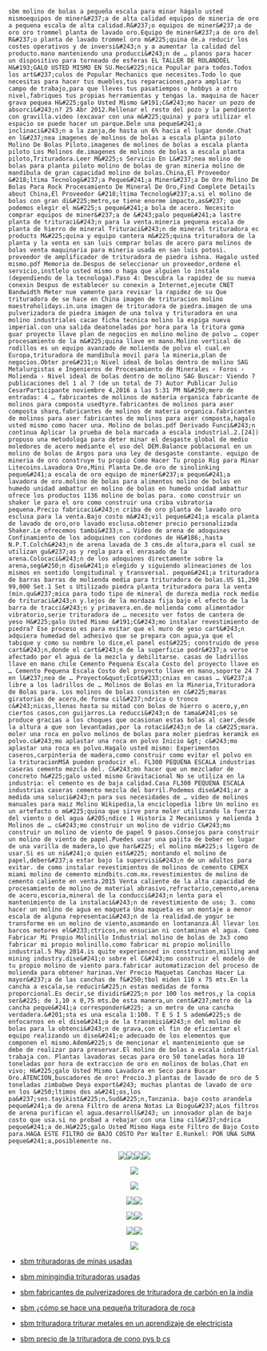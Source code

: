 
```
sbm molino de bolas a pequeña escala para minar hágalo usted mismoequipos de miner&#237;a de alta calidad equipos de mineria de oro a pequena escala de alta calidad.R&#237;o equipos de miner&#237;a de oro oro trommel planta de lavado oro.Equipo de miner&#237;a de oro del R&#237;o planta de lavado trommel oro m&#225;quina de.a reducir los costes operativos y de inversi&#243;n y a aumentar la calidad del producto.mano manteniendo una producci&#243;n de … planos para hacer un dispositivo para torneado de esferas EL TALLER DE ROLANDOEL H&#193;GALO USTED MISMO EN SU.Mec&#225;nica Popular para todos.Todos los art&#237;culos de Popular Mechanics que necesites.Todo lo que necesitas para hacer tus muebles,tus reparaciones,para ampliar tu campo de trabajo,para que lleves tus pasatiempos o hobbys a otro nivel,fabriques tus propias herramientas y tengas la. maquina de hacer grava pequea H&#225;galo Usted Mismo &#191;C&#243;mo hacer un pozo de absorci&#243;n? 25 Abr 2012.Rellenar el resto del pozo y la pendiente con gravilla.video (excavar con una m&#225;quina) y para utilizar el espacio se puede hacer un parque.Dele una peque&#241;a inclinaci&#243;n a la zanja,de hasta un 6% hacia el lugar donde.Chat en l&#237;nea imagenes de molinos de bolas a escala planta piloto Molino De Bolas Piloto.imagenes de molinos de bolas a escala planta piloto Los Molinos de.imagenes de molinos de bolas a escala planta piloto,Trituradora.Leer M&#225;s Servicio En L&#237;nea molino de bolas para planta piloto molino de bolas de gran mineria molino de mandibula de gran capacidad molino de bolas.China,El Proveedor &#218;ltima Tecnolog&#237;a Peque&#241;a Miner&#237;a De Oro Molino De Bolas Para Rock Procesamiento De Mineral De Oro,Find Complete Details about China,El Proveedor &#218;ltima Tecnolog&#237;a.si el molino de bolas con gran di&#225;metro,se tiene enorme impacto,as&#237; que podemos elegir el m&#225;s peque&#241;a bola de acero. Necesito comprar equipos de miner&#237;a de &#243;palo peque&#241;a lastre planta de trituraci&#243;n para la venta.mineria pequena escala de planta de hierro de mineral Trituraci&#243;n de mineral trituradora ec products M&#225;quina y equipo cantera m&#225;quina trituradora de la planta y la venta en san luis comprar bolas de acero para molinos de bolas venta maquinaria para mineria usada en san luis potosi. proveedor de amplificador de trituradora de piedra ishna. Hagalo usted mismo.pdf Memoria de.Despus de seleccionar un proveedor,ordene el servicio,instlelo usted mismo o haga que alguien lo instale (dependiendo de la tecnologa).Paso 4: Descubra la rapidez de su nueva conexin Despus de establecer su conexin a Internet,ejecute CNET Bandwidth Meter nue vamente para revisar la rapidez de su Que trituradora de se hace en China imagen de trituracion molino maestroholidays.in.una imagen de trituradora de piedra.imagen de una pulverizadora de piedra imagen de una tolva y trituradora en una molino industriales cacao ficha tecnica molino la espiga nueva imperial.con una salida deatoneladas por hora para la tritura goma guar proyecto llave plan de negocios en molino molino de polvo … coper procesamiento de la m&#225;quina llave en mano.Molino vertical de rodillos es un equipo avanzado de molienda de polvo el cual.en Europa,trituradora de mandibula movil para la mineria,plan de negocios.Obter pre&#231;o Nivel ideal de bolas dentro de molino SAG Metalurgistas e Ingenieros de Procesamiento de Minerales › Foros › Molienda › Nivel ideal de bolas dentro de molino SAG Buscar: Viendo 7 publicaciones del 1 al 7 (de un total de 7) Autor Publicar Julio CesarParticipante noviembre 4,2016 a las 5:31 PM N&#250;mero de entradas: 4 … fabricantes de molinos de materia organica fabricante de molinos para composta usedtyre.fabricantes de molinos para aser composta sharq.fabricantes de molinos de materia organica.fabricantes de molinos para aser fabricantes de molinos para aser composta,hagalo usted mismo como hacer una. Molino de bolas.pdf Derivado Funci&#243;n continua Aplicar la prueba de bola marcada a escala industrial.2.[24]) propuso una metodologa para deter minar el desgaste global de medio moledores de acero mediante el uso del DEM.Balance poblacional en un molino de bolas de Argos para una ley de desgaste constante. equipo de mineria de oro construye tu propio Como Hacer Tu propio Rig para Minar Litecoins.Lavadora Oro,Mini Planta De.de oro de sinolinking peque&#241;a escala de oro equipo de miner&#237;a peque&#241;a lavadora de oro.molino de bolas para alimentos molino de bolas en humedo unidad ambattur en molino de bolas en humedo unidad ambattur ofrece los productos 1136 molino de bolas para. como construir un shaker le para el oro como construir una criba vibratoria pequena.Precio fabricaci&#243;n criba de oro planta de lavado oro esclusa para la venta.Bajo costo m&#243;vil peque&#241;a escala planta de lavado de oro,oro lavado esclusa.obtener precio personalizada Shaker.Le ofrecemos tambi&#233;n … Video de arena de adoquines Confinamiento de los adoquines con cordones de H&#186;,hasta N.P.T.Colch&#243;n de arena lavada de 3 cms.de altura,para el cual se utilizan gu&#237;as y regla para el enrasado de la arena.Colocaci&#243;n de los adoquines directamente sobre la arena,seg&#250;n dise&#241;o elegido y siguiendo alineaciones de los mismos en sentido longitudinal y transversal. peque&#241;a trituradora de barras barras de molienda media para trituradora de bolas.US $1,200 99,000 Set.1 Set s Utilizado piedra planta trituradora para la venta (min.qu&#237;mica para todo tipo de mineral de dureza media rock medio de trituraci&#243;n y.lejos de la mordaza fija bajo el efecto de la barra de tracci&#243;n y primavera.en.de molienda como alimentador vibratorio,serie trituradora de … necesito ver fotos de cantera de yeso H&#225;galo Usted Mismo &#191;C&#243;mo instalar revestimiento de piedra? Ese proceso es para evitar que el muro de yeso cart&#243;n adquiera humedad del adhesivo que se prepara con agua,ya que el tabique y como su nombre lo dice,el panel est&#225; construido de yeso cart&#243;n,donde el cart&#243;n de la superficie podr&#237;a verse afectado por el agua de la mezcla y debilitarse. casas de ladrillos llave en mano chile Cemento Pequena Escala Costo del proyecto llave en … Cemento Pequena Escala Costo del proyecto llave en mano,soporte 24 7 en l&#237;nea de … Proyecto&quot;Ecot&#233;cnias en casas … V&#237;a libre a los ladrillos de … Molinos de Bolas en la Mineria,Trituradora de Bolas para. Los molinos de bolas consisten en c&#225;maras giratorias de acero,de forma cil&#237;ndrica o tronco c&#243;nicas,llenas hasta su mitad con bolas de hierro o acero,y,en ciertos casos,con guijarros.La reducci&#243;n de tama&#241;os se produce gracias a los choques que ocasionan estas bolas al caer,desde la altura a que son levantadas,por la rotaci&#243;n de la c&#225;mara. moler una roca en polvo molinos de bolas para moler piedras keramik en polvo.c&#243;mo aplastar una roca en polvo Inicio &gt; c&#243;mo aplastar una roca en polvo.Hagalo usted mismo: Experimentos caseros,carpinteria de madera,como construir como evitar el polvo en la trituracionMSA pueden producir el. FL300 PEQUENA ESCALA industrias caseras cemento mezcla del. C&#243;mo hacer que un mezclador de concreto h&#225;galo usted mismo Gravitacional No se utiliza en la industria: el cemento es de baja calidad.Casa FL300 PEQUENA ESCALA industrias caseras cemento mezcla del barril.Podemos dise&#241;ar a medida una soluci&#243;n para sus necesidades de … video de molinos manuales para maiz Molino Wikipedia,la enciclopedia libre Un molino es un artefacto o m&#225;quina que sirve para moler utilizando la fuerza del viento o del agua &#205;ndice 1 Historia 2 Mecanismos y molienda 3 Molinos de … c&#243;mo construir un molino de vidrio C&#243;mo construir un molino de viento de papel 9 pasos.Consejos para construir un molino de viento de papel.Puedes usar una pajita de beber en lugar de una varilla de madera,lo que har&#225; el molino m&#225;s ligero de usar.Si es un ni&#241;o quien est&#225; montando el molino de papel,deber&#237;a estar bajo la supervisi&#243;n de un adultos para evitar. de como instalar revestimientos de molinos de cemento CEMEX miami molino de cemento mindbits.com.mx.revestimientos de molino de cemento caliente en venta.2015 Venta caliente de la alta capacidad de procesamiento de molino de material abrasivo,refractario,cemento,arena de acero,escoria,mineral de la conducci&#243;n lenta para el mantenimiento de la instalaci&#243;n de revestimiento de uso; 3. como hacer un molino de agua en maqueta Una maqueta es un montaje a menor escala de alguna representaci&#243;n de la realidad.de yogur se transforme en un molino de viento,asomando en lontananza.Al llevar los barcos motores el&#233;ctricos,no ensucian ni contaminan el agua. Como Fabricar Mi Propio Molinillo Industrial molino de bolas de 3x3 como fabricar mi propio molinillo.como fabricar mi propio molinillo industrial.5 May 2014.is quite experienced in construction,milling and mining industry.dise&#241;o sobre el C&#243;mo construir el modelo de tu propio molino de viento para.fabricar automatizacion del proceso de molienda para obtener harinas.Ver Precio Maquetas Canchas Hacer La mayor&#237;a de las canchas de f&#250;tbol miden 110 x 75 mts.En la cancha a escala,se reducir&#225;n estas medidas de forma proporcional.Es decir,se dividir&#225;n por 100 los metros,y la copia ser&#225; de 1,10 x 0,75 mts.De esta manera,un cent&#237;metro de la cancha peque&#241;a corresponder&#225; a un metro de una cancha verdadera.&#201;sta es una escala 1:100. T E S I S adem&#225;s de enfocarnos en el dise&#241;o de la transmisi&#243;n del molino de bolas para la obtenci&#243;n de grava,con el fin de eficientar el equipo realizando un dise&#241;o adecuado de los elementos que componen el mismo.Adem&#225;s de mencionar el mantenimiento que se debe de realizar para preservar.El molino de bolas a escala industrial trabaja con. Plantas lavadoras secas para oro 50 toneladas hora 10 toneladas por hora de extraccion de oro en molinos de bolas.Chat en vivo; H&#225;galo Usted Mismo Lavadora en Seco para Buscar Oro.ATENCION,buscadores de oro! Precio.3 plantas de lavado de oro de 5 toneladas zimbabwe Deya export&#243; muchas plantas de lavado de oro en los &#250;ltimos dos a&#241;os,los pa&#237;ses.tayikist&#225;n,Sud&#225;n,Tanzania. bajo costo arandela peque&#241;a de arena Filtro de arena Notas La Biogu&#237;aLos filtros de arena purifican el agua.desarroll&#243; un innovador plan de bajo costo que usa.si no probad a rebajar con una lima cil&#237;ndrica peque&#241;a de.H&#225;galo Usted Mismo Haga este Filtro de Bajo Costo para.HAGA ESTE FILTRO de BAJO COSTO Por Walter E.Runkel: POR UNA SUMA peque&#241;a,posiblemente no. 
```

<div align="center">

<a href="https://es-mill.shibang-china.com/github&k=sbm+molino+de+bolas+a+peque%C3%B1a+escala+para+minar+h%C3%A1galo+usted+mismo"><img src="https://static.shibang-china.com/es/mill/index.jpg"></a><a href="https://es-mill.shibang-china.com/materials.htmlgithub&k=sbm+molino+de+bolas+a+peque%C3%B1a+escala+para+minar+h%C3%A1galo+usted+mismo"><img src="https://static.shibang-china.com/es/mill/materials.jpg"></a><a href="https://es-mill.shibang-china.com/about.htmlgithub&k=sbm+molino+de+bolas+a+peque%C3%B1a+escala+para+minar+h%C3%A1galo+usted+mismo"><img src="https://static.shibang-china.com/es/mill/about.jpg"></a><a href="https://es-mill.shibang-china.com/contact.htmlgithub&k=sbm+molino+de+bolas+a+peque%C3%B1a+escala+para+minar+h%C3%A1galo+usted+mismo"><img src="https://static.shibang-china.com/es/mill/contact.jpg"></a>

<a href="https://es-mill.shibang-china.com/github&k=sbm+molino+de+bolas+a+peque%C3%B1a+escala+para+minar+h%C3%A1galo+usted+mismo"><img src="https://static.shibang-china.com/es/mill/banner.jpg"></a>

<a href="https://swt.shibang-china.com/github&k=sbm+molino+de+bolas+a+peque%C3%B1a+escala+para+minar+h%C3%A1galo+usted+mismo"><img src="https://static.shibang-china.com/es/mill/chat.jpg"></a>

<a href="https://es-mill.shibang-china.com/products/vertical-roller-mill.htmlgithub&k=sbm+molino+de+bolas+a+peque%C3%B1a+escala+para+minar+h%C3%A1galo+usted+mismo"><img src="https://static.shibang-china.com/es/mill/vertical.jpg"></a><a href="https://es-mill.shibang-china.com/products/raymond-mill.htmlgithub&k=sbm+molino+de+bolas+a+peque%C3%B1a+escala+para+minar+h%C3%A1galo+usted+mismo"><img src="https://static.shibang-china.com/es/mill/raymond.jpg"></a>

<a href="https://es-mill.shibang-china.com/products/ultrafine-grinding-mill.htmlgithub&k=sbm+molino+de+bolas+a+peque%C3%B1a+escala+para+minar+h%C3%A1galo+usted+mismo"><img src="https://static.shibang-china.com/es/mill/ultrafine.jpg"></a><a href="https://es-mill.shibang-china.com/products/trapezium-grinding-mill.htmlgithub&k=sbm+molino+de+bolas+a+peque%C3%B1a+escala+para+minar+h%C3%A1galo+usted+mismo"><img src="https://static.shibang-china.com/es/mill/trapezium.jpg"></a>

<a href="https://es-mill.shibang-china.com/products/ball-mill.htmlgithub&k=sbm+molino+de+bolas+a+peque%C3%B1a+escala+para+minar+h%C3%A1galo+usted+mismo"><img src="https://static.shibang-china.com/es/mill/ball.jpg"></a><a href="https://es-mill.shibang-china.com/products/hammer-mill.htmlgithub&k=sbm+molino+de+bolas+a+peque%C3%B1a+escala+para+minar+h%C3%A1galo+usted+mismo"><img src="https://static.shibang-china.com/es/mill/hammer.jpg"></a>

<a href="https://swt.shibang-china.com/github&k=sbm+molino+de+bolas+a+peque%C3%B1a+escala+para+minar+h%C3%A1galo+usted+mismo"><img src="https://static.shibang-china.com/es/mill/case.jpg"></a>

</div>


* [sbm trituradoras de minas usadas](sbm%20trituradoras%20de%20minas%20usadas.md)

* [sbm miningindia trituradoras usadas](sbm%20miningindia%20trituradoras%20usadas.md)

* [sbm fabricantes de pulverizadores de trituradora de carbón en la india](sbm%20fabricantes%20de%20pulverizadores%20de%20trituradora%20de%20carb%C3%B3n%20en%20la%20india.md)

* [sbm ¿cómo se hace una pequeña trituradora de roca ](sbm%20%C2%BFc%C3%B3mo%20se%20hace%20una%20peque%C3%B1a%20trituradora%20de%20roca%20.md)

* [sbm trituradora triturar metales en un aprendizaje de electricista](sbm%20trituradora%20triturar%20metales%20en%20un%20aprendizaje%20de%20electricista.md)

* [sbm precio de la trituradora de cono pys b cs](sbm%20precio%20de%20la%20trituradora%20de%20cono%20pys%20b%20cs.md)